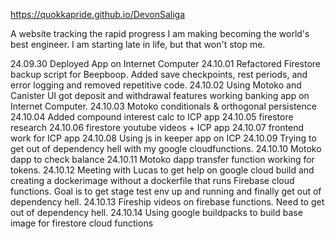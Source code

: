 https://quokkapride.github.io/DevonSaliga

A website tracking the rapid progress I am making becoming the world's best engineer.
I am starting late in life, but that won't stop me. 

24.09.30 Deployed App on Internet Computer
24.10.01 Refactored Firestore backup script for Beepboop. Added save checkpoints, rest periods, and error logging and removed repetitive code. 
24.10.02 Using Motoko and Canister UI got deposit and withdrawal features working banking app on Internet Computer.
24.10.03 Motoko conditionals & orthogonal persistence 
24.10.04 Added compound interest calc to ICP app
24.10.05 firestore research
24.10.06 firestore youtube videos + ICP app
24.10.07 frontend work for ICP app
24.10.08 Using js in keeper app on ICP
24.10.09 Trying to get out of dependency hell with my google cloudfunctions. 
24.10.10 Motoko dapp to check balance 
24.10.11 Motoko dapp transfer function working for tokens.
24.10.12 Meeting with Lucas to get help on google cloud build and creating a dockerimage without a dockerfile that runs Firebase cloud functions. Goal is to get stage test env up and running and finally get out of dependency hell. 
24.10.13 Fireship videos on firebase functions. Need to get out of dependency hell. 
24.10.14 Using google buildpacks to build base image for firestore cloud functions
